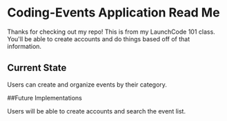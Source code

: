 # Coding-Events Application Read Me

Thanks for checking out my repo! This is from my LaunchCode 101 class. You'll be able to create accounts and do things based off of that information.

## Current State

Users can create and organize events by their category.

##Future Implementations

Users will be able to create accounts and search the event list.

